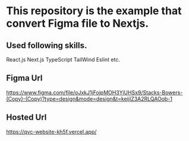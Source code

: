 # This repository is the example that convert Figma file to Nextjs.
## Used following skills.
React.js Next.js TypeScript TailWind Eslint etc.
## Figma Url
https://www.figma.com/file/oJxkJ1jFojpMOH3YiUHSx9/Stacks-Bowers-(Copy)-(Copy)?type=design&mode=design&t=keijIZ3A2RLQAOob-1
## Hosted Url
https://qvc-website-kh5f.vercel.app/
